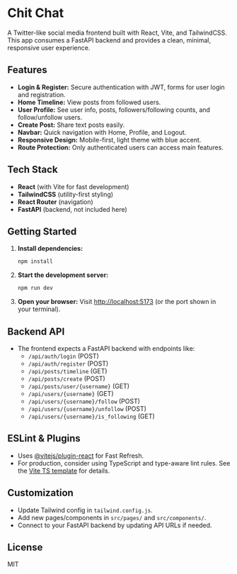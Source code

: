 
# Chit Chat

A Twitter-like social media frontend built with React, Vite, and TailwindCSS. This app consumes a FastAPI backend and provides a clean, minimal, responsive user experience.

## Features
- **Login & Register:** Secure authentication with JWT, forms for user login and registration.
- **Home Timeline:** View posts from followed users.
- **User Profile:** See user info, posts, followers/following counts, and follow/unfollow users.
- **Create Post:** Share text posts easily.
- **Navbar:** Quick navigation with Home, Profile, and Logout.
- **Responsive Design:** Mobile-first, light theme with blue accent.
- **Route Protection:** Only authenticated users can access main features.

## Tech Stack
- **React** (with Vite for fast development)
- **TailwindCSS** (utility-first styling)
- **React Router** (navigation)
- **FastAPI** (backend, not included here)

## Getting Started

1. **Install dependencies:**
	```sh
	npm install
	```
2. **Start the development server:**
	```sh
	npm run dev
	```
3. **Open your browser:**
	Visit [http://localhost:5173](http://localhost:5173) (or the port shown in your terminal).

## Backend API
- The frontend expects a FastAPI backend with endpoints like:
  - `/api/auth/login` (POST)
  - `/api/auth/register` (POST)
  - `/api/posts/timeline` (GET)
  - `/api/posts/create` (POST)
  - `/api/posts/user/{username}` (GET)
  - `/api/users/{username}` (GET)
  - `/api/users/{username}/follow` (POST)
  - `/api/users/{username}/unfollow` (POST)
  - `/api/users/{username}/is_following` (GET)

## ESLint & Plugins
- Uses [@vitejs/plugin-react](https://github.com/vitejs/vite-plugin-react) for Fast Refresh.
- For production, consider using TypeScript and type-aware lint rules. See the [Vite TS template](https://github.com/vitejs/vite/tree/main/packages/create-vite/template-react-ts) for details.

## Customization
- Update Tailwind config in `tailwind.config.js`.
- Add new pages/components in `src/pages/` and `src/components/`.
- Connect to your FastAPI backend by updating API URLs if needed.

## License
MIT
